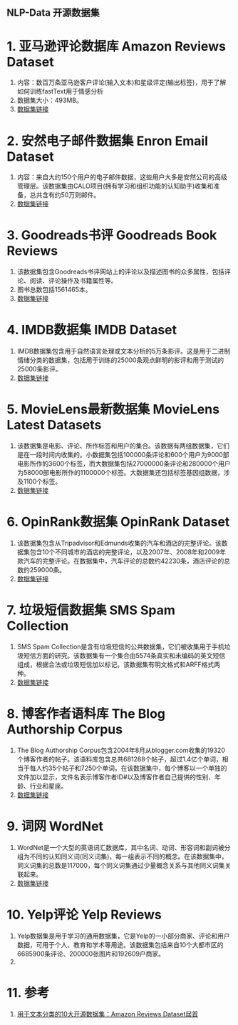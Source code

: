NLP-Data 开源数据集
---

# 1. 亚马逊评论数据库 Amazon Reviews Dataset
1. 内容：数百万条亚马逊客户评论(输入文本)和星级评定(输出标签)，用于了解如何训练fastText用于情感分析
2. 数据集大小：493MB。
3. <a href = "https://www.kaggle.com/bittlingmayer/amazonreviews">数据集链接</a>

# 2. 安然电子邮件数据集 Enron Email Dataset
1. 内容：来自大约150个用户的电子邮件数据，这些用户大多是安然公司的高级管理层。该数据集由CALO项目(拥有学习和组织功能的认知助手)收集和准备，总共含有约50万则邮件。
2. <a href = "https://www.cs.cmu.edu/~./enron/">数据集链接</a>

# 3. Goodreads书评 Goodreads Book Reviews
1. 该数据集包含Goodreads书评网站上的评论以及描述图书的众多属性，包括评论、阅读、评论操作及书籍属性等。
2. 图书总数包括1561465本。
3. <a href = "https://cseweb.ucsd.edu/~jmcauley/datasets.html#goodreads">数据集链接</a>

# 4. IMDB数据集 IMDB Dataset
1. IMDB数据集包含用于自然语言处理或文本分析的5万条影评。这是用于二进制情绪分类的数据集，包括用于训练的25000条观点鲜明的影评和用于测试的25000条影评。
2. <a href = "http://ai.stanford.edu/~amaas/data/sentiment/">数据集链接</a>

# 5. MovieLens最新数据集 MovieLens Latest Datasets
1. 该数据集是电影、评论、所作标签和用户的集合。该数据有两组数据集，它们是在一段时间内收集的。小数据集包括100000条评论和600个用户为9000部电影所作的3600个标签，而大数据集包括27000000条评论和280000个用户为58000部电影所作的1100000个标签。大数据集还包括标签基因组数据，涉及1100个标签。
2. <a href = "https://grouplens.org/datasets/movielens/latest/">数据集链接</a>

# 6. OpinRank数据集 OpinRank Dataset
1. 该数据集包含从Tripadvisor和Edmunds收集的汽车和酒店的完整评论。该数据集包含10个不同城市的酒店的完整评论，以及2007年、2008年和2009年款汽车的完整评论。在数据集中，汽车评论的总数约42230条，酒店评论的总数约259000条。
2. <a href = "https://github.com/kavgan/OpinRank/tree/master">数据集链接</a>

# 7. 垃圾短信数据集 SMS Spam Collection
1. SMS Spam Collection是含有垃圾短信的公共数据集，它们被收集用于手机垃圾短信方面的研究。该数据集有一个集合由5574条真实和未编码的英文短信组成，根据合法或垃圾短信加以标记。该数据集有明文格式和ARFF格式两种。
2. <a href = "http://www.dt.fee.unicamp.br/~tiago/smsspamcollection/">数据集链接</a>

# 8. 博客作者语料库 The Blog Authorship Corpus
1. The Blog Authorship Corpus包含2004年8月从blogger.com收集的19320个博客作者的帖子。该语料库包含总共681288个帖子，超过1.4亿个单词，相当于每人约35个帖子和7250个单词。在该数据集中，每个博客以一个单独的文件加以显示，文件名表示博客作者ID#以及博客作者自己提供的性别、年龄、行业和星座。
2. <a href = "http://u.cs.biu.ac.il/~koppel/BlogCorpus.htm">数据集链接</a>

# 9. 词网 WordNet
1. WordNet是一个大型的英语词汇数据库，其中名词、动词、形容词和副词被分组为不同的认知同义词(同义词集)，每一组表示不同的概念。在该数据集中，同义词集的总数是117000，每个同义词集通过少量概念关系与其他同义词集关联起来。
2. <a href = "https://wordnet.princeton.edu/">数据集链接</a>

# 10. Yelp评论 Yelp Reviews
1. Yelp数据集是用于学习的通用数据集，它是Yelp的一小部分商家、评论和用户数据，可用于个人、教育和学术等用途。该数据集包括来自10个大都市区的6685900条评论、200000张图片和192609户商家。
2. <a href = "https://www.yelp.com/dataset"></a>

# 11. 参考
1. <a href = "https://www.easemob.com/news/4157">用于文本分类的10大开源数据集：Amazon Reviews Dataset居首</a>